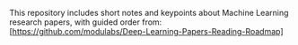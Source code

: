 This repository includes short notes and keypoints about Machine Learning research papers, with guided order from:
[https://github.com/modulabs/Deep-Learning-Papers-Reading-Roadmap]
